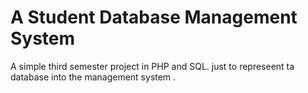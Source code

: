 # A Student Database Management System 
 A simple third semester project in PHP and SQL. just to represeent ta database into the management system .
